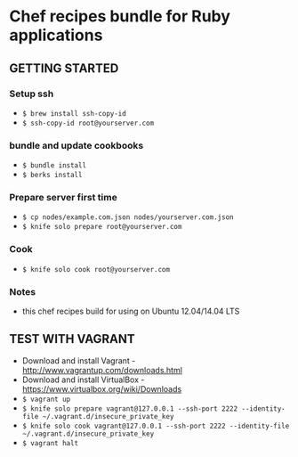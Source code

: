 # Chef recipes bundle for Ruby applications

## GETTING STARTED

### Setup ssh

* `$ brew install ssh-copy-id`
* `$ ssh-copy-id root@yourserver.com`

### bundle and update cookbooks

* `$ bundle install`
* `$ berks install`

### Prepare server first time

* `$ cp nodes/example.com.json nodes/yourserver.com.json`
* `$ knife solo prepare root@yourserver.com`

### Cook

* `$ knife solo cook root@yourserver.com`

### Notes

* this chef recipes build for using on Ubuntu 12.04/14.04 LTS

## TEST WITH VAGRANT

* Download and install Vagrant - http://www.vagrantup.com/downloads.html
* Download and install VirtualBox - https://www.virtualbox.org/wiki/Downloads
* `$ vagrant up`
* `$ knife solo prepare vagrant@127.0.0.1 --ssh-port 2222 --identity-file ~/.vagrant.d/insecure_private_key`
* `$ knife solo cook vagrant@127.0.0.1 --ssh-port 2222 --identity-file ~/.vagrant.d/insecure_private_key`
* `$ vagrant halt`